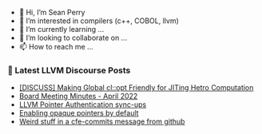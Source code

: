 - 👋 Hi, I’m Sean Perry
- 👀 I’m interested in compilers (c++, COBOL, llvm)
- 🌱 I’m currently learning ...
- 💞️ I’m looking to collaborate on ...
- 📫 How to reach me ...

<!---
s66perry/s66perry is a ✨ special ✨ repository because its `README.md` (this file) appears on your GitHub profile.
You can click the Preview link to take a look at your changes.
--->
### 📕 Latest LLVM Discourse Posts

<!-- DISCOURSE-LLVM:START -->
- [[DISCUSS] Making Global cl::opt Friendly for JITing Hetro Computation](https://discourse.llvm.org/t/discuss-making-global-cl-opt-friendly-for-jiting-hetro-computation/62631#post_6)
- [Board Meeting Minutes - April 2022](https://discourse.llvm.org/t/board-meeting-minutes-april-2022/62716#post_1)
- [LLVM Pointer Authentication sync-ups](https://discourse.llvm.org/t/llvm-pointer-authentication-sync-ups/62661#post_4)
- [Enabling opaque pointers by default](https://discourse.llvm.org/t/enabling-opaque-pointers-by-default/61322?page=2#post_34)
- [Weird stuff in a cfe-commits message from github](https://discourse.llvm.org/t/weird-stuff-in-a-cfe-commits-message-from-github/62715#post_2)
<!-- DISCOURSE-LLVM:END -->
